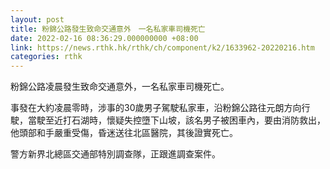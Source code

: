```yaml
---
layout: post
title: 粉錦公路發生致命交通意外　一名私家車司機死亡
date: 2022-02-16 08:36:29.000000000 +08:00
link: https://news.rthk.hk/rthk/ch/component/k2/1633962-20220216.htm
categories: rthk
---
```


粉錦公路凌晨發生致命交通意外，一名私家車司機死亡。

事發在大約凌晨零時，涉事的30歲男子駕駛私家車，沿粉錦公路往元朗方向行駛，當駛至近打石湖時，懷疑失控墮下山坡，該名男子被困車內，要由消防救出，他頭部和手嚴重受傷，昏迷送往北區醫院，其後證實死亡。

警方新界北總區交通部特別調查隊，正跟進調查案件。
